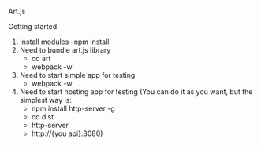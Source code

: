 Art.js

Getting started

1) Install modules
    -npm install
2) Need to bundle art.js library
    - cd art
    - webpack -w
3) Need to start simple app for testing
   - webpack -w
4) Need to start hosting app for testing
    (You can do it as you want, but the simplest way is:
    - npm install http-server -g
    - cd dist
    - http-server
    - http://{you api}:8080)
